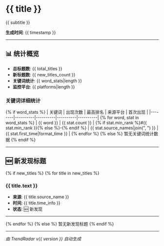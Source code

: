 # {{ title }}

{{ subtitle }}

**生成时间**: {{ timestamp }}

---

## 📊 统计概览

- **总标题数**: {{ total_titles }}
- **新标题数**: {{ new_titles_count }}
- **关键词统计**: {{ word_stats|length }}
- **监控平台**: {{ platforms|length }}

### 关键词详细统计

{% if word_stats %}
| 关键词 | 出现次数 | 最高排名 | 来源平台 | 首次出现 |
|--------|----------|----------|----------|----------|
{% for word, stat in word_stats %}
| {{ word }} | {{ stat.count }} | {% if stat.min_rank %}#{{ stat.min_rank }}{% else %}-{% endif %} | {{ stat.source_names|join(", ") }} | {{ stat.first_time|format_time }} |
{% endfor %}
{% else %}
暂无关键词统计数据
{% endif %}

---

## 🆕 新发现标题

{% if new_titles %}
{% for title in new_titles %}
### {{ title.text }}
- **来源**: {{ title.source_name }}
- **时间**: {{ title.time_info }}
- **状态**: 🆕 新发现

---
{% endfor %}
{% else %}
暂无新发现标题
{% endif %}

---

*由 TrendRadar v{{ version }} 自动生成*